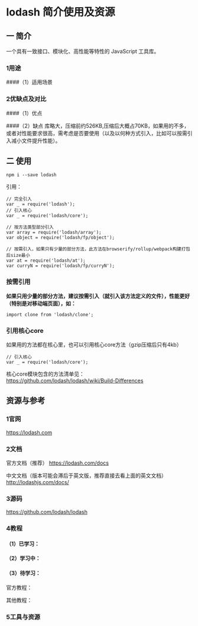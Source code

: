 # lodash 简介使用及资源

## 一 简介
一个具有一致接口、模块化、高性能等特性的 JavaScript 工具库。

### 1用途
####（1）适用场景


### 2优缺点及对比
####（1）优点

####（2）缺点
库略大，压缩前约526KB,压缩后大概占70KB，如果用的不多，或者对性能要求很高，需考虑是否要使用（以及以何种方式引入，比如可以按需引入减小文件提升性能）。

## 二 使用


```
npm i --save lodash
```

引用：


```
// 完全引入
var _ = require('lodash');
// 引入核心
var _ = require('lodash/core');

// 按方法类型部分引入
var array = require('lodash/array');
var object = require('lodash/fp/object');

// 按需引入，如果只有少量的部分方法，此方法在browserify/rollup/webpack构建打包后size最小
var at = require('lodash/at');
var curryN = require('lodash/fp/curryN');
```

### 按需引用
**如果只用少量的部分方法，建议按需引入（就引入该方法定义的文件），性能更好（特别是对移动端页面），如：**

```
import clone from 'lodash/clone';
```

### 引用核心core
如果用的方法都在核心里，也可以引用核心core方法（gzip压缩后只有4kb）

```
// 引入核心
var _ = require('lodash/core');
```

核心core模块包含的方法清单见：
https://github.com/lodash/lodash/wiki/Build-Differences


## 资源与参考

### 1官网
https://lodash.com

### 2文档
官方文档（推荐）
https://lodash.com/docs

中文文档（版本可能会滞后于英文版，推荐直接去看上面的英文文档）
http://lodashjs.com/docs/

### 3源码
https://github.com/lodash/lodash

### 4教程
#### （1）已学习：


#### （2）学习中：


#### （3）待学习：
官方教程：

其他教程：

### 5工具与资源



